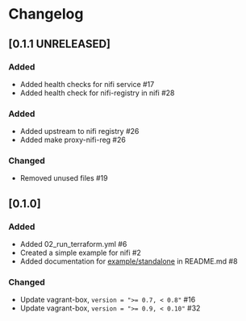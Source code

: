 # Changelog

## [0.1.1 UNRELEASED]
### Added
- Added health checks for nifi service #17
- Added health check for nifi-registry in nifi #28

### Added
- Added upstream to nifi registry #26
- Added make proxy-nifi-reg #26

### Changed
- Removed unused files #19

## [0.1.0]

### Added
- Added 02_run_terraform.yml #6
- Created a simple example for nifi #2
- Added documentation for [example/standalone](example/standalone) in README.md #8

### Changed
- Update vagrant-box, `version = ">= 0.7, < 0.8"` #16
- Update vagrant-box, `version = ">= 0.9, < 0.10"` #32